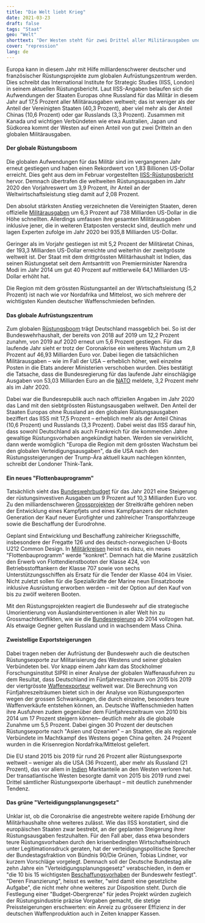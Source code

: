 ```yaml
---
title: "Die Welt liebt Krieg"
date: 2021-03-23
draft: false
tags: "Staat"
geo: "Welt"
shorttext: "Der Westen steht für zwei Drittel aller Militärausgaben und Rüstungsexporte weltweit. Deutschland trägt erheblich dazu bei."
cover: "repression"
lang: de
---
```


Europa kann in diesem Jahr mit Hilfe milliardenschwerer deutscher und französischer Rüstungsprojekte zum globalen Aufrüstungszentrum werden. Dies schreibt das International Institute for Strategic Studies (IISS, London) in seinem aktuellen Rüstungsbericht. Laut IISS-Angaben belaufen sich die Aufwendungen der Staaten Europas ohne Russland für das Militär in diesem Jahr auf 17,5 Prozent aller Militärausgaben weltweit; das ist weniger als der Anteil der Vereinigten Staaten (40,3 Prozent), aber viel mehr als der Anteil Chinas (10,6 Prozent) oder gar Russlands (3,3 Prozent). Zusammen mit Kanada und wichtigen Verbündeten wie etwa Australien, Japan und Südkorea kommt der Westen auf einen Anteil von gut zwei Dritteln an den globalen Militärausgaben. 

#### Der globale Rüstungsboom

Die globalen Aufwendungen für das Militär sind im vergangenen Jahr erneut gestiegen und haben einen Rekordwert von 1,83 Billionen US-Dollar erreicht. Dies geht aus dem im Februar vorgestellten [IISS-Rüstungsbericht](https://www.iiss.org/blogs/military-balance/2021/02/global-defence-spending-increases "Global defence-spending on the up, despite economic crunch") hervor. Demnach übertrafen die weltweiten Rüstungsausgaben im Jahr 2020 den Vorjahreswert um 3,9 Prozent, ihr Anteil an der Weltwirtschaftsleistung stieg damit auf 2,08 Prozent. 

Den absolut stärksten Anstieg verzeichneten die Vereinigten Staaten, deren offizielle [Militärausgaben](https://www.thebalance.com/u-s-military-budget-components-challenges-growth-3306320 "US Military Budget, Its Components, Challenges, and Growth") um 6,3 Prozent auf 738 Milliarden US-Dollar in die Höhe schnellten. Allerdings umfassen ihre gesamten Militärausgaben inklusive jener, die in weiteren Etatposten versteckt sind, deutlich mehr und lagen Experten zufolge im Jahr 2020 bei 935,8 Milliarden US-Dollar.

Geringer als im Vorjahr gestiegen ist mit 5,2 Prozent der Militäretat Chinas, der 193,3 Milliarden US-Dollar erreichte und weiterhin der zweitgrösste weltweit ist. Der Staat mit dem drittgrössten Militärhaushalt ist Indien, das seinen Rüstungsetat seit dem Amtsantritt von Premierminister Narendra Modi im Jahr 2014 um gut 40 Prozent auf mittlerweile 64,1 Milliarden US-Dollar erhöht hat.

Die Region mit dem grössten Rüstungsanteil an der Wirtschaftsleistung (5,2 Prozent) ist nach wie vor Nordafrika und Mittelost, wo sich mehrere der wichtigsten Kunden deutscher Waffenschmieden befinden.

#### Das globale Aufrüstungszentrum

Zum globalen [Rüstungsboom](https://www.bundeswehr.de/de/ueber-die-bundeswehr/modernisierung-bundeswehr/verteidigungshaushalt-trendwende-finanzen "Die Trendwende Finanzen") trägt Deutschland massgeblich bei. So ist der Bundeswehrhaushalt, der bereits von 2018 auf 2019 um 12,2 Prozent zunahm, von 2019 auf 2020 erneut um 5,6 Prozent gestiegen. Für das laufende Jahr sieht er trotz der Coronakrise ein weiteres Wachstum um 2,8 Prozent auf 46,93 Milliarden Euro vor. Dabei liegen die tatsächlichen Militärausgaben – wie im Fall der USA – erheblich höher, weil einzelne Posten in die Etats anderer Ministerien verschoben wurden. Dies bestätigt die Tatsache, dass die Bundesregierung für das laufende Jahr einschlägige Ausgaben von 53,03 Milliarden Euro an die [NATO](https://www.euractiv.de/section/europakompakt/news/deutschland-meldet-rekord-verteidigungsausgaben-noch-unter-nato-ziel/ "Deutschland meldet Rekord-Verteidigungsausgaben – noch unter NATO-Ziel") meldete, 3,2 Prozent mehr als im Jahr 2020.

Dabei war die Bundesrepublik auch nach offiziellen Angaben im Jahr 2020 das Land mit den siebtgrössten Rüstungsausgaben weltweit. Den Anteil der Staaten Europas ohne Russland an den globalen Rüstungsausgaben beziffert das IISS mit 17,5 Prozent – erheblich mehr als der Anteil Chinas (10,6 Prozent) und Russlands (3,3 Prozent). Dabei weist das IISS darauf hin, dass sowohl Deutschland als auch Frankreich für die kommenden Jahre gewaltige Rüstungsvorhaben angekündigt haben. Werden sie verwirklicht, dann werde womöglich "Europa die Region mit dem grössten Wachstum bei den globalen Verteidigungsausgaben", da die USA nach den Rüstungssteigerungen der Trump-Ära aktuell kaum nachlegen könnten, schreibt der Londoner Think-Tank.

#### Ein neues "Flottenbauprogramm"

Tatsächlich sieht das [Bundeswehrbudget](https://www.bmvg.de/de/themen/verteidigungshaushalt/verteidigungshaushalt-2021 "Verteidigungshaushalt 2021") für das Jahr 2021 eine Steigerung der rüstungsinvestiven Ausgaben um 9 Prozent auf 10,3 Milliarden Euro vor. Zu den milliardenschweren [Grossprojekten](https://www.german-foreign-policy.com/news/detail/8471/ "Der digital-militärische Komplex") der Streitkräfte gehören neben der Entwicklung eines Kampfjets und eines Kampfpanzers der nächsten Generation der Kauf neuer Eurofighter und zahlreicher Transportfahrzeuge sowie die Beschaffung der Eurodrohne. 

Geplant sind Entwicklung und Beschaffung zahlreicher Kriegsschiffe, insbesondere der Fregatte 126 und des deutsch-norwegischen U-Boots U212 Common Design. In [Militärkreisen](https://esut.de/2021/02/meldungen/25453/flottenbauprogramm-wird-konkret/ "Flottenbauprogramm wird konkret") heisst es dazu, ein neues "Flottenbauprogramm" werde "konkret". Demnach hat die Marine zusätzlich den Erwerb von Flottendienstbooten der Klasse 424, von Betriebsstofftankern der Klasse 707 sowie von sechs Unterstützungsschiffen als Ersatz für die Tender der Klasse 404 im Visier. Nicht zuletzt sollen für die Spezialkräfte der Marine neun Einsatzboote inklusive Ausrüstung erworben werden – mit der Option auf den Kauf von bis zu zwölf weiteren Booten. 

Mit den Rüstungsprojekten reagiert die Bundeswehr auf die strategische Umorientierung von Auslandsinterventionen in aller Welt hin zu Grossmachtkonflikten, wie sie die [Bundesregierung](https://www.german-foreign-policy.com/news/detail/8523/ "Ehrgeiz in der Sicherheitspolitik") ab 2014 vollzogen hat. Als etwaige Gegner gelten Russland und in wachsendem Mass China.

#### Zweistellige Exportsteigerungen

Dabei tragen neben der Aufrüstung der Bundeswehr auch die deutschen Rüstungsexporte zur Militarisierung des Westens und seiner globalen Verbündeten bei. Vor knapp einem Jahr kam das Stockholmer Forschungsinstitut SIPRI in einer Analyse der globalen Waffenausfuhren zu dem Resultat, dass Deutschland im Fünfjahreszeitraum von 2015 bis 2019 der viertgrösste [Waffenexporteur](/static/downloads/fs_2003_at_2019.pdf "TRENDS IN INTERNATIONAL ARMS TRANSFERS, 2019") weltweit war. Die Berechnung von Fünfjahreszeiträumen bietet sich in der Analyse von Rüstungsexporten wegen der grossen Schwankungen, die durch einzelne, besonders teure Waffenverkäufe entstehen können, an. Deutsche Waffenschmieden hatten ihre Ausfuhren zudem gegenüber dem Fünfjahreszeitraum von 2010 bis 2014 um 17 Prozent steigern können– deutlich mehr als die globale Zunahme um 5,5 Prozent. Dabei gingen 30 Prozent der deutschen Rüstungsexporte nach "Asien und Ozeanien" – an Staaten, die als regionale Verbündete im Machtkampf des Westens gegen China gelten. 24 Prozent wurden in die Krisenregion Nordafrika/Mittelost geliefert. 

Die EU stand 2015 bis 2019 für rund 26 Prozent aller Rüstungsexporte weltweit – weniger als die USA (36 Prozent), aber mehr als Russland (21 Prozent), das vor allem in [Indien](https://www.german-foreign-policy.com/news/detail/8534/ "Chinas Gegenspieler") Marktanteile an den Westen verloren hat. Der transatlantische Westen besorgte damit von 2015 bis 2019 rund zwei Drittel sämtlicher Rüstungsexporte überhaupt – mit deutlich zunehmender Tendenz.

#### Das grüne "Verteidigungsplanungsgesetz"

Unklar ist, ob die Coronakrise die angestrebte weitere rapide Erhöhung der Militärhaushalte ohne weiteres zulässt. Wie das IISS konstatiert, sind die europäischen Staaten zwar bestrebt, an der geplanten Steigerung ihrer Rüstungsausgaben festzuhalten. Für den Fall aber, dass etwa besonders teure Rüstungsvorhaben durch den krisenbedingten Wirtschaftseinbruch unter Legitimationsdruck geraten, hat der verteidigungspolitische Sprecher der Bundestagsfraktion von Bündnis 90/Die Grünen, Tobias Lindner, vor kurzem Vorschläge vorgelegt. Demnach soll der Deutsche Bundestag alle zehn Jahre ein "Verteidigungsplanungsgesetz" verabschieden, in dem er "die 10 bis 15 wichtigsten [Beschaffungsvorhaben](https://www.faz.net/aktuell/politik/inland/gruene-wollen-beschaffungen-der-bundeswehr-gesetzlich-regeln-17210813.html "Grüne wollen Beschaffungen der Bundeswehr gesetzlich regeln") der Bundeswehr festlegt". "Deren Finanzierung", heisst es weiter, "wird damit eine gesetzliche Aufgabe", die nicht mehr ohne weiteres zur Disposition steht. Durch die Festlegung einer "Budget-Obergrenze" für jedes Projekt würden zugleich der Rüstungsindustrie präzise Vorgaben gemacht, die stetige Preissteigerungen erschwerten: ein Anreiz zu grösserer Effizienz in der deutschen Waffenproduktion auch in Zeiten knapper Kassen.
